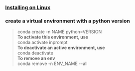 ### [Installing on Linux](https://docs.anaconda.com/anaconda/install/linux/)
### create a virtual environment with a python version
> conda create -n NAME python=VERSION \
**To activate this environment, use**\
conda activate inprompt \
**To deactivate an active environment, use**\
conda deactivate\
**To remove an env**\
conda remove -n ENV_NAME --all
